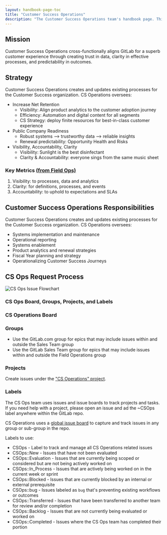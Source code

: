```yaml
---
layout: handbook-page-toc
title: "Customer Success Operations"
description: "The Customer Success Operations team's handbook page. This covers our mission, strategies, responsibilities, and processes."
---
```


## Mission

Customer Success Operations cross-functionally aligns GitLab for a superb customer experience through creating trust in data, clarity in effective processes, and predictability in outcomes.

## Strategy
Customer Success Operations creates and updates existing processes for the Customer Success organization. CS Operations oversees:

* Increase Net Retention 
   * Visibility: Align product analytics to the customer adoption journey
   * Efficiency: Automation and digital content for all segments
   * CS Strategy: deploy finite resources for best-in-class customer experience
* Public Company Readiness 
   * Robust systems —> trustworthy data —> reliable insights
   * Renewal predictability: Opportunity Health and Risks
* Visibility, Accountability, Clarity
   * Visibility: Sunlight is the best disinfectant
   * Clarity & Accountability: everyone sings from the same music sheet

### Key Metrics [(from Field Ops)](/handbook/sales/field-operations/#key-tenets)

1. Visibility: to processes, data and analytics 
1. Clarity: for definitions, processes, and events 
1. Accountability: to uphold to expectations and SLAs

## Customer Success Operations Responsibilities

Customer Success Operations creates and updates existing processes for the Customer Success organization. CS Operations oversees:

* Systems implementation and maintenance
* Operational reporting
* Systems enablement
* Product analytics and renewal strategies
* Fiscal Year planning and strategy
* Operationalizing Customer Success Journeys

## CS Ops Request Process

![CS Ops Issue Flowchart](https://www.lucidchart.com/publicSegments/view/42d94a0a-3a9c-4ffd-b483-51bd9009385f/image.jpeg "CS Ops Issue Flowchart")


### CS Ops Board, Groups, Projects, and Labels

### CS Operations Board



### Groups

* Use the GitLab.com group for epics that may include issues within and outside the Sales Team group
* Use the GitLab Sales Team group for epics that may include issues within and outside the Field Operations group

### Projects

Create issues under the ["CS Operations" project](https://gitlab.com/gitlab-com/sales-team/field-operations/customer-success-operations).


### Labels

The CS Ops team uses issues and issue boards to track projects and tasks. If you need help with a project, please open an issue and ad the ~CSOps label anywhere within the GitLab repo.

CS Operations uses a [global issue board](https://gitlab.com/groups/gitlab-com/-/boards/1498673?&label_name[]=CSOps) to capture and track issues in any group or sub-group in the repo. 

Labels to use:

* CSOps - Label to track and manage all CS Operations related issues
* CSOps::New - Issues that have not been evaluated
* CSOps::Evaluation - Issues that are currently being scoped or considered but are not being actively worked on
* CSOps::In_Process - Issues that are actively being worked on in the current week or sprint
* CSOps::Blocked - Issues that are currently blocked by an internal or external prerequisite 
* CSOps::bug - Issues labeled as `bug` that's preventing existing workflows or outcomes
* CSOps::Transferred - Issues that have been transferred to another team for review and/or completion
* CSOps::Backlog - Issues that are not currently being evaluated or worked on
* CSOps::Completed - Issues where the CS Ops team has completed their portion

